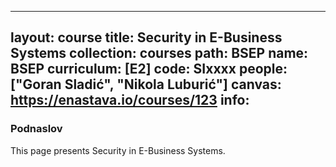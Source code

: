 
---
layout: course
title: Security in E-Business Systems
collection: courses
path: BSEP
name: BSEP
curriculum: [E2]
code: SIxxxx
people: ["Goran Sladić", "Nikola Luburić"]
canvas: https://enastava.io/courses/123
info:
---


### Podnaslov

This page presents Security in E-Business Systems.
